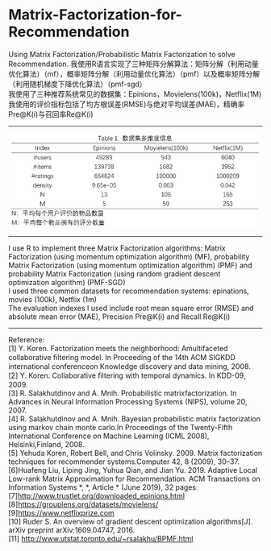 # Matrix-Factorization-for-Recommendation
Using Matrix Factorization/Probabilistic Matrix Factorization to solve Recommendation.
我使用R语言实现了三种矩阵分解算法：矩阵分解（利用动量优化算法）（mf），概率矩阵分解（利用动量优化算法）（pmf）以及概率矩阵分解（利用随机梯度下降优化算法）（pmf-sgd）  
我使用了三种推荐系统常见的数据集：Epinions，Movielens(100k)，Netflix(1M)  
我使用的评价指标包括了均方根误差(RMSE)与绝对平均误差(MAE)，精确率Pre@K(i)与召回率Re@K(i)  
****
![Image text](https://github.com/stxupengyu/Matrix-Factorization-for-Recommendation/blob/master/img-folder/1.png)  
****
I use R to implement three Matrix Factorization algorithms: Matrix Factorization (using momentum optimization algorithm) (MF), probability Matrix Factorization (using momentum optimization algorithm) (PMF) and probability Matrix Factorization (using random gradient descent optimization algorithm) (PMF-SGD)  
I used three common datasets for recommendation systems: epinations, movies (100k), Netflix (1m)  
The evaluation indexes I used include root mean square error (RMSE) and absolute mean error (MAE), Precision Pre@K(i) and Recall Re@K(i)  
****
Reference:  
[1] Y. Koren. Factorization meets the neighborhood: Amultifaceted collaborative ﬁltering model. In Proceeding of the 14th ACM SIGKDD international conferenceon Knowledge discovery and data mining, 2008.  
[2] Y. Koren. Collaborative ﬁltering with temporal dynamics. In KDD-09, 2009.  
[3] R. Salakhutdinov and A. Mnih. Probabilistic matrixfactorization. In Advances in Neural Information Processing Systems (NIPS), volume 20, 2007.  
[4] R. Salakhutdinov and A. Mnih. Bayesian probabilistic matrix factorization using markov chain monte carlo.In Proceedings of the Twenty-Fifth International Conference on Machine Learning (ICML 2008), Helsinki,Finland, 2008.  
[5] Yehuda Koren, Robert Bell, and Chris Volinsky. 2009. Matrix factorization techniques for recommender systems.Computer 42, 8 (2009), 30–37.  
[6]Huafeng Liu, Liping Jing, Yuhua Qian, and Jian Yu. 2019. Adaptive Local Low-rank Matrix Approximation for Recommendation. ACM Transactions on Information Systems *, *, Article * (June 2019), 32 pages.   
[7]http://www.trustlet.org/downloaded_epinions.html  
[8]https://grouplens.org/datasets/movielens/  
[9]https://www.netflixprize.com  
[10] Ruder S. An overview of gradient descent optimization algorithms[J]. arXiv preprint arXiv:1609.04747, 2016.  
[11] http://www.utstat.toronto.edu/~rsalakhu/BPMF.html  
